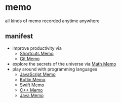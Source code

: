 # memo
all kinds of memo recorded anytime anywhere

## manifest

* improve productivity via
  * [Shortcuts Memo](productivity/Shortcuts_memo.md)
  * [Git Memo](productivity/Git_memo.md)
* explore the secrets of the universe via [Math Memo](math/Math_memo.md)
* play around with programming languages
  * [JavaScript Memo](programming_languages/JavaScript_memo.md)
  * [Kotlin Memo](programming_languages/Kotlin_memo.md)
  * [Swift Memo](programming_languages/Swift_memo.md)
  * [C++ Memo](programming_languages/C++_memo.md)
  * [Java Memo](programming_languages/Java_memo.md)
